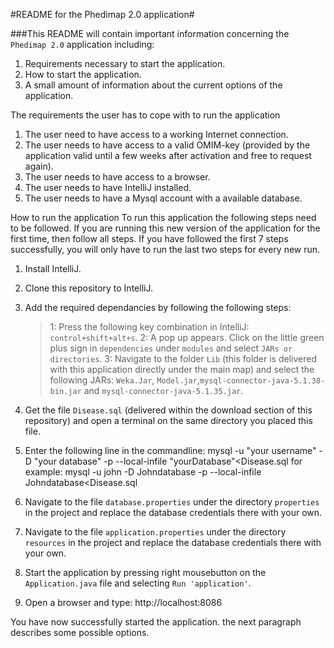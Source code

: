 #README for the Phedimap 2.0 application#

###This README will contain important information concerning the ```Phedimap 2.0``` application including:
1. Requirements necessary to start the application.
2. How to start the application.
3. A small amount of information about the current options of the application. 

The requirements the user has to cope with to run the application
1. The user need to have access to a working Internet connection. 
2. The user needs to have access to a valid OMIM-key (provided by the application valid until a few weeks after activation and free to request again). 
3. The user needs to have access to a browser. 
4. The user needs to have IntelliJ installed.
5. The user needs to have a Mysql account with a available database.

How to run the application
To run this application the following steps need to be followed. If you are running this new version of the application for the first time, then follow all steps.
If you have followed the first 7 steps successfully, you will only have to run the last two steps for every new run.
1. Install IntelliJ.
2. Clone this repository to IntelliJ.
3. Add the required dependancies by following the following steps:
   > 1: Press the following key combination in IntelliJ: ```control+shift+alt+s```.
   > 2: A pop up appears. Click on the little green plus sign in ```dependencies``` under ```modules``` and select ```JARs or directories```.
   > 3: Navigate to the folder ```Lib``` (this folder is delivered with this application directly under the main map) and select the following JARs: ```Weka.Jar```, ```Model.jar```,```mysql-connector-java-5.1.38-bin.jar``` and ```mysql-connector-java-5.1.35.jar```.
4. Get the file ```Disease.sql``` (delivered within the download section of this repository) and open a terminal on the same directory you placed this file.
5. Enter the following line in the commandline: mysql -u "your username" -D "your database" -p --local-infile "yourDatabase"<Disease.sql 
   for example: mysql -u john -D Johndatabase -p --local-infile Johndatabase<Disease.sql

6. Navigate to the file ```database.properties``` under the directory ```properties``` in the project and replace the database credentials there with your own.
7. Navigate to the file ```application.properties``` under the directory ```resources``` in the project and replace the database credentials there with your own.
8. Start the application by pressing right mousebutton on the ```Application.java``` file and selecting ```Run 'application'```.
9. Open a browser and type: http://localhost:8086

You have now successfully started the application. the next paragraph describes some possible options.